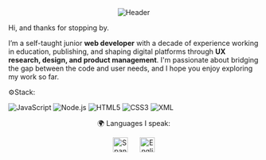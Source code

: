 <div align="center">
  <img src="https://capsule-render.vercel.app/api?type=blur&height=300&color=0:CD5C5C,100:d7a20f&text=tom%20alvarez&fontSize=20&fontColor=FFF5E0&fontAlign=50&fontAlignY=50&desc=web%20developer&descSize=18&descAlignY=59&descAlign=53" alt="Header" />
</div>

Hi, and thanks for stopping by.

I’m a self-taught junior **web developer** with a decade of experience working in education, publishing, and shaping digital platforms through **UX research, design, and product management**. I'm passionate about bridging the gap between the code and user needs, and I hope you enjoy exploring my work so far.

⚙️Stack:

![JavaScript](https://img.shields.io/badge/-JavaScript-F7DF1E?style=flat-square&logo=javascript&logoColor=black) ![Node.js](https://img.shields.io/badge/-Node.js-339933?style=flat-square&logo=node.js&logoColor=white) ![HTML5](https://img.shields.io/badge/-HTML5-E34F26?style=flat-square&logo=html5&logoColor=white) ![CSS3](https://img.shields.io/badge/-CSS3-1572B6?style=flat-square&logo=css3&logoColor=white) ![XML](https://img.shields.io/badge/-XML-005C9C?style=flat-square&logo=xml&logoColor=white)

<div align="center">
  <p>🌍 Languages I speak:</p>
  <img src="https://flagcdn.com/w40/es.png" alt="Spanish" width="30" style="margin: 0 10px;" />
  <img src="https://flagcdn.com/w40/gb.png" alt="English" width="30" style="margin: 0 10px;" />
</div>
